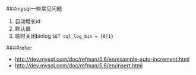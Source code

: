 ###mysql一些常见问题
1. 自动增长id
2. 默认值
3. 临时关闭binlog `SET sql_log_bin = {0|1}`

####refer:
- http://dev.mysql.com/doc/refman/5.6/en/example-auto-increment.html
- http://dev.mysql.com/doc/refman/5.6/en/insert.html
